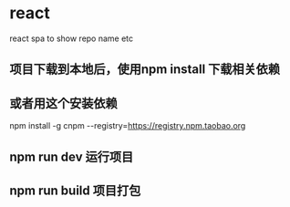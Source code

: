 # react
react spa to show repo name etc

## 项目下载到本地后，使用npm  install 下载相关依赖
## 或者用这个安装依赖
npm install -g cnpm --registry=https://registry.npm.taobao.org 
## npm run dev  运行项目  
## npm run build  项目打包
